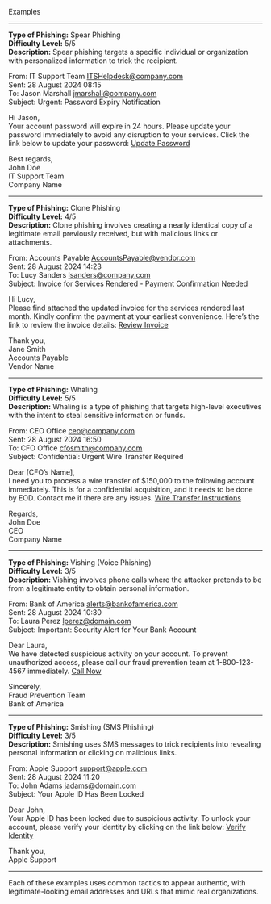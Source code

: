 Examples

---

**Type of Phishing:** Spear Phishing  
**Difficulty Level:** 5/5  
**Description:** Spear phishing targets a specific individual or organization with personalized information to trick the recipient.

From: IT Support Team <ITSHelpdesk@company.com>  
Sent: 28 August 2024 08:15  
To: Jason Marshall <jmarshall@company.com>  
Subject: Urgent: Password Expiry Notification

Hi Jason,  
Your account password will expire in 24 hours. Please update your password immediately to avoid any disruption to your services. Click the link below to update your password:
[Update Password](http://secure.company.com/passwordupdate)

Best regards,  
John Doe  
IT Support Team  
Company Name

---

**Type of Phishing:** Clone Phishing  
**Difficulty Level:** 4/5  
**Description:** Clone phishing involves creating a nearly identical copy of a legitimate email previously received, but with malicious links or attachments.

From: Accounts Payable <AccountsPayable@vendor.com>  
Sent: 28 August 2024 14:23  
To: Lucy Sanders <lsanders@company.com>  
Subject: Invoice for Services Rendered - Payment Confirmation Needed

Hi Lucy,  
Please find attached the updated invoice for the services rendered last month. Kindly confirm the payment at your earliest convenience. Here’s the link to review the invoice details:
[Review Invoice](http://vendor.com/invoice/details)

Thank you,  
Jane Smith  
Accounts Payable  
Vendor Name

---

**Type of Phishing:** Whaling  
**Difficulty Level:** 5/5  
**Description:** Whaling is a type of phishing that targets high-level executives with the intent to steal sensitive information or funds.

From: CEO Office <ceo@company.com>  
Sent: 28 August 2024 16:50  
To: CFO Office <cfosmith@company.com>  
Subject: Confidential: Urgent Wire Transfer Required

Dear [CFO’s Name],  
I need you to process a wire transfer of $150,000 to the following account immediately. This is for a confidential acquisition, and it needs to be done by EOD. Contact me if there are any issues.
[Wire Transfer Instructions](http://secure.bank.com/transfer)

Regards,  
John Doe  
CEO  
Company Name

---

**Type of Phishing:** Vishing (Voice Phishing)  
**Difficulty Level:** 3/5  
**Description:** Vishing involves phone calls where the attacker pretends to be from a legitimate entity to obtain personal information.

From: Bank of America <alerts@bankofamerica.com>  
Sent: 28 August 2024 10:30  
To: Laura Perez <lperez@domain.com>  
Subject: Important: Security Alert for Your Bank Account

Dear Laura,  
We have detected suspicious activity on your account. To prevent unauthorized access, please call our fraud prevention team at 1-800-123-4567 immediately.
[Call Now](tel:1-800-123-4567)

Sincerely,  
Fraud Prevention Team  
Bank of America

---

**Type of Phishing:** Smishing (SMS Phishing)  
**Difficulty Level:** 3/5  
**Description:** Smishing uses SMS messages to trick recipients into revealing personal information or clicking on malicious links.

From: Apple Support <support@apple.com>  
Sent: 28 August 2024 11:20  
To: John Adams <jadams@domain.com>  
Subject: Your Apple ID Has Been Locked

Dear John,  
Your Apple ID has been locked due to suspicious activity. To unlock your account, please verify your identity by clicking on the link below:
[Verify Identity](http://apple.com/security/verify)

Thank you,  
Apple Support

---

Each of these examples uses common tactics to appear authentic, with legitimate-looking email addresses and URLs that mimic real organizations.
